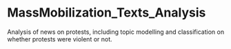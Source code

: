 # MassMobilization_Texts_Analysis
Analysis of news on protests, including topic modelling and classification on whether protests were violent or not.
